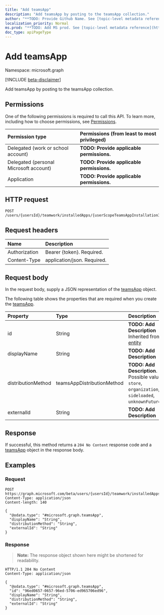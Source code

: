 ```yaml
---
title: "Add teamsApp"
description: "Add teamsApp by posting to the teamsApp collection."
author: "**TODO: Provide Github Name. See [topic-level metadata reference](https://msgo.azurewebsites.net/add/document/guidelines/metadata.html#topic-level-metadata)**"
localization_priority: Normal
ms.prod: "**TODO: Add MS prod. See [topic-level metadata reference](https://msgo.azurewebsites.net/add/document/guidelines/metadata.html#topic-level-metadata)**"
doc_type: apiPageType
---
```


# Add teamsApp
Namespace: microsoft.graph

[!INCLUDE [beta-disclaimer](../../includes/beta-disclaimer.md)]

Add teamsApp by posting to the teamsApp collection.

## Permissions
One of the following permissions is required to call this API. To learn more, including how to choose permissions, see [Permissions](/graph/permissions-reference).

|Permission type|Permissions (from least to most privileged)|
|:---|:---|
|Delegated (work or school account)|**TODO: Provide applicable permissions.**|
|Delegated (personal Microsoft account)|**TODO: Provide applicable permissions.**|
|Application|**TODO: Provide applicable permissions.**|

## HTTP request

<!-- {
  "blockType": "ignored"
}
-->
``` http
POST /users/{usersId}/teamwork/installedApps/{userScopeTeamsAppInstallationId}/teamsApp/$ref
```

## Request headers
|Name|Description|
|:---|:---|
|Authorization|Bearer {token}. Required.|
|Content-Type|application/json. Required.|

## Request body
In the request body, supply a JSON representation of the [teamsApp](../resources/teamsapp.md) object.

The following table shows the properties that are required when you create the [teamsApp](../resources/teamsapp.md).

|Property|Type|Description|
|:---|:---|:---|
|id|String|**TODO: Add Description** Inherited from [entity](../resources/entity.md)|
|displayName|String|**TODO: Add Description**|
|distributionMethod|teamsAppDistributionMethod|**TODO: Add Description**. Possible values are: `store`, `organization`, `sideloaded`, `unknownFutureValue`.|
|externalId|String|**TODO: Add Description**|



## Response

If successful, this method returns a `204 No Content` response code and a [teamsApp](../resources/teamsapp.md) object in the response body.

## Examples

### Request
<!-- {
  "blockType": "request",
  "name": "create_teamsapp_from_"
}
-->
``` http
POST https://graph.microsoft.com/beta/users/{usersId}/teamwork/installedApps/{userScopeTeamsAppInstallationId}/teamsApp/$ref
Content-Type: application/json
Content-length: 140

{
  "@odata.type": "#microsoft.graph.teamsApp",
  "displayName": "String",
  "distributionMethod": "String",
  "externalId": "String"
}
```


### Response
>**Note:** The response object shown here might be shortened for readability.
<!-- {
  "blockType": "response",
  "truncated": true,
  "@odata.type": "microsoft.graph.teamsApp"
}
-->
``` http
HTTP/1.1 204 No Content
Content-Type: application/json

{
  "@odata.type": "#microsoft.graph.teamsApp",
  "id": "96ed0657-0657-96ed-5706-ed965706ed96",
  "displayName": "String",
  "distributionMethod": "String",
  "externalId": "String"
}
```

